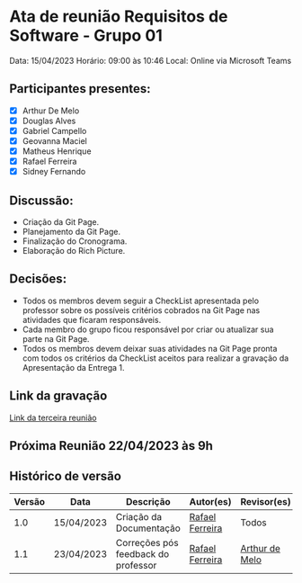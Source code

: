 # Ata de reunião Requisitos de Software - Grupo 01
Data: 15/04/2023
Horário: 09:00 às 10:46
Local: Online via Microsoft Teams

## Participantes presentes:
- [x] Arthur De Melo
- [x] Douglas Alves
- [x] Gabriel Campello
- [x] Geovanna Maciel
- [x] Matheus Henrique
- [x] Rafael Ferreira
- [x] Sidney Fernando

## Discussão:
* Criação da Git Page.
* Planejamento da Git Page.
* Finalização do Cronograma.
* Elaboração do Rich Picture.

## Decisões:
* Todos os membros devem seguir a CheckList apresentada pelo professor sobre os possíveis critérios cobrados na Git Page nas atividades que ficaram responsáveis.
* Cada membro do grupo ficou responsável por criar ou atualizar sua parte na Git Page.
* Todos os membros devem deixar suas atividades na Git Page pronta com todos os critérios da CheckList aceitos para realizar a gravação da Apresentação da Entrega 1.

## Link da gravação

[Link da terceira reunião](https://unbbr.sharepoint.com/:v:/s/REQeIHC-Grupo1/EXqs9KnU6U9MoHtJzdq2_rABedZgXKRwYyLo1rW1EbemJQ?e=p0fZjw)

## Próxima Reunião 22/04/2023 às 9h

## Histórico de versão
Versão  | Data | Descrição | Autor(es) | Revisor(es)
-------- | ------ | ------ | ---------- | ----------
1.0 | 15/04/2023 | Criação da Documentação | [Rafael Ferreira](https://github.com/RafaelCLG0) | Todos
1.1 | 23/04/2023 | Correções pós feedback do professor| [Rafael Ferreira](https://github.com/RafaelCLG0) | [Arthur de Melo](https://github.com/arthurmlv)